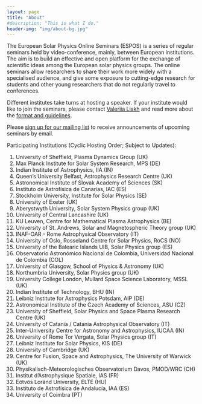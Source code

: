 ```yaml
---
layout: page
title: "About"
#description: "This is what I do."
header-img: "img/about-bg.jpg"
---
```


The European Solar Physics Online Seminars (ESPOS) is a series of regular seminars held by video-conference, mainly, between European institutions. The aim is to build an effective and open platform for the exchange of scientific ideas among the European solar physics groups. The online seminars allow researchers to share their work more widely with a specialised audience, and give some exposure to cutting-edge research for students and other young researchers that do not regularly travel to conferences.

Different institutes take turns at hosting a speaker. If your institute would like to join the seminars, please contact [Valeriia Liakh](mailto:valeriia.liakh@astro.uio.no) and read more about the [format and guidelines](../guidelines/).

Please [sign up for our mailing list](https://sympa.uio.no/astro.uio.no/subscribe/espos-announce) to receive announcements of upcoming seminars by email.

Participating Institutions (Cyclic Hosting Order; Subject to Updates):

1. University of Sheffield, Plasma Dynamics Group (UK)
2. Max Planck Institute for Solar System Research, MPS (DE)
3. Indian Institute of Astrophysics, IIA (IN)
4. Queen’s University Belfast, Astrophysics Research Centre (UK)
5. Astronomical Institute of Slovak Academy of Sciences (SK)
6. Instituto de Astrofísica de Canarias, IAC (ES)
7. Stockholm University, Institute for Solar Physics (SE)
8. University of Exeter (UK)
9. Aberystwyth University, Solar System Physics group (UK)
10. University of Central Lancashire (UK)
11. KU Leuven, Centre for Mathematical Plasma Astrophysics (BE)
12. University of St. Andrews, Solar and Magnetospheric Theory group (UK)
13. INAF-OAR - Rome Astrophysical Observatory (IT)
14. University of Oslo, Rosseland Centre for Solar Physics, RoCS (NO)
15. University of the Balearic Islands UIB, Solar Physics group (ES)
16. Observatorio Astronómico Nacional de Colombia, Universidad Nacional de Colombia (COL)
17. University of Glasgow, School of Physics & Astronomy (UK)
18. Northumbria University, Solar Physics group (UK)
19. University College London, Mullard Space Science Laboratory, MSSL (UK)
20. Indian Institute of Technology, BHU (IN)
21. Leibniz Institute for Astrophysics Potsdam, AIP (DE)
22. Astronomical Institute of the Czech Academy of Sciences, ASU (CZ)
23. University of Sheffield, Solar Physics and Space Plasma Research Centre (UK)
24. University of Catania / Catania Astrophysical Observatory (IT)
25. Inter-University Centre for Astronomy and Astrophysics, IUCAA (IN)
26. University of Rome Tor Vergata, Solar Physics group (IT)
27. Leibniz Institute for Solar Physics, KIS (DE)
28. University of Cambridge (UK)
29. Centre for Fusion, Space and Astrophysics, The University of Warwick (UK)
30. Physikalisch-Meteorologisches Observatorium Davos, PMOD/WRC (CH)
31. Institut d’Astrophysique Spatiale, IAS (FR)
32. Eötvös Loránd University, ELTE (HU)
33. Instituto de Astrofísica de Andalucía, IAA (ES)
34. University of Coimbra (PT)
